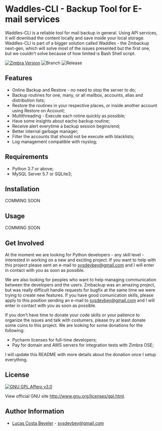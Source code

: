 Waddles-CLI - Backup Tool for E-mail services
=========

Waddles-CLI is a reliable tool for mail backup in general. Using API services, it will download the content locally and save inside your local storage. Waddles-CLI is part of a bigger solution called Waddles - the Zmbackup next-gen, which will solve most of the issues presented but the first one, but we couldn't solve because of how limited is Bash Shell script.

[![Zimbra Version](https://img.shields.io/badge/Zimbra%20OSE-8.8.15-orange.svg)](https://www.zimbra.com/downloads/zimbra-collaboration-open-source/)
![Branch](https://img.shields.io/badge/Branch-Development-yellow.svg)
![Release](https://img.shields.io/badge/Release-1.0.0-green.svg)

Features
------------
* Online Backup and Restore - no need to stop the server to do;
* Backup routines for one, many, or all mailbox, accounts, alias and distribution lists;
* Restore the routines in your respective places, or inside another account using Restore on Account;
* Multithreading - Execute each rotine quickly as possible;
* Have some insights about eacho backup routine;
* Receive alert everytime a backup session begins/end;
* Better internal garbage manager;
* Filter the accounts that should not be execute with blacklists;
* Log management compatible with rsyslog;

Requirements
------------
* Python 3.7 or above;
* MySQL Server 5.7 or SQLite3;

Installation
------------
COMMING SOON

Usage
------------
COMMING SOON

Get Involved
------------------
At the moment we are looking for Python developers - any skill level - interested in working on a new and exciting project. If you want to help with this project please sent an e-mail to sysdevbey@gmail.com and I will enter in contact with you as soon as possible.

We are also looking for peoples who want to help managing communication between the developers and the users. Zmbackup was an amazing project, but was really difficult handle requests for bugfix at the same time we were trying to create new features. If you have good comunication skills, please apply to this position sending an e-mail to sysdevbey@gmail.com and I will enter in contact with you as soon as possible.

If you don't have time to donate your code skills or your patience to organize the issues and talk with costumers, please try at least donate some coins to this project. We are looking for some donations for the following:

* Pycharm licenses for full-time developers;
* Pay for domain and AWS servers for integration tests with Zimbra OSE;

I will update this README with more details about the donation once I setup everything.

License
-------

[![GNU GPL Affero v3.0](http://www.gnu.org/graphics/gplv3-127x51.png)](http://www.gnu.org/licenses/gpl.html)

View official GNU site <http://www.gnu.org/licenses/gpl.html>.

Author Information
------------------

* [Lucas Costa Beyeler](https://github.com/lucascbeyeler) - sysdevbey@gmail.com
